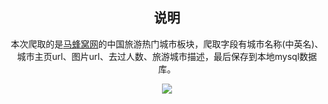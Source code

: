 <center>
<h2>说明</h2>

本次爬取的是<a href='http://www.mafengwo.cn/mdd/citylist/21536.html'>马蜂窝网</a>的中国旅游热门城市板块，爬取字段有城市名称(中英名)、城市主页url、图片url、去过人数、旅游城市描述，最后保存到本地mysql数据库。

<img src="https://github.com/Bgods/Bgods.github.io/blob/master/img/Mafengwo_Spider.gif">
</center>
